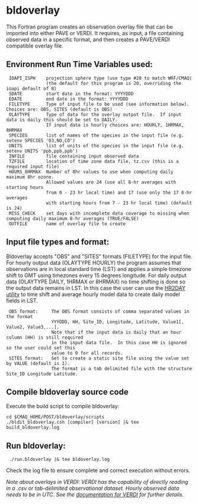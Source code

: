 bldoverlay
========

This Fortran program creates an observation overlay file that can be imported into either PAVE or VERDI. It requires, as input, a file containing observed data in a specific format, and then creates a PAVE/VERDI compatible overlay file.

## Environment Run Time Variables used:

```
 IOAPI_ISPH    projection sphere type (use type #20 to match WRF/CMAQ)
               (the default for this program is 20, overriding the ioapi default of 8) 
 SDATE         start date in the format: YYYYDDD
 EDATE         end date in the format: YYYYDDD
 FILETYPE      Type of input file to be used (see information below).  Choices are: OBS, SITES (default is OBS)
 OLAYTYPE      Type of data for the overlay output file.  If input data is daily this should be set to DAILY.
               If input data is hourly choices are: HOURLY, 1HRMAX, 8HRMAX
 SPECIES       list of names of the species in the input file (e.g. setenv SPECIES 'O3,NO,CO')
 UNITS         list of units of the species in the input file (e.g. setenv UNITS 'ppb,ppb,ppb')
 INFILE        file containing input observed data
 TZFILE        location of time zone data file, tz.csv (this is a required input file)
 HOURS_8HRMAX  Number of 8hr values to use when computing daily maximum 8hr ozone.
               Allowed values are 24 (use all 8-hr averages with starting hours 
               from 0 - 23 hr local time) and 17 (use only the 17 8-hr averages
               with starting hours from 7 - 23 hr local time) (default is 24)
 MISS_CHECK    set days with incomplete data coverage to missing when computing daily maximum 8-hr averages (TRUE/FALSE)
 OUTFILE       name of overlay file to create
```

## Input file types and format:

Bldoverlay accepts "OBS" and "SITES" formats (FILETYPE) for the input file. For hourly output data (OLAYTYPE HOURLY) the program assumes that observations are in local standard time (LST) and applies a simple timezone shift to GMT using timezones every 15 degrees longitude.  For daily output data (OLAYTYPE DAILY, 1HRMAX or 8HRMAX) no time shifting is done so the output data remains in LST.  In this case the user can use the [HR2DAY utility](../hr2day) to time shift and average hourly model data to create daily model fields in LST.

```
 OBS format:     The OBS format consists of comma separated values in the format 
                 YYYDDD, HH, Site_ID, Longitude, Latitude, Value1[, Value2, Value3,...]. 
                 Note that if the input data is daily that an hour column (HH) is still required 
                 in the input data file.  In this case HH is ignored so the user could set this 
                 value to 0 for all records.
 SITES format:   Set to create a static site file using the value set by VALUE (default is 1). 
                 The format is a tab delimited file with the structure Site_ID Longitude Latitude.
```
## Compile bldoverlay source code

Execute the build script to compile bldoverlay:

```
cd $CMAQ_HOME/POST/bldoverlay/scripts
./bldit_bldoverlay.csh [compiler] [version] |& tee build_bldoverlay.log
```


## Run bldoverlay:
```
 ./run.bldoverlay |& tee bldoverlay.log
```

Check the log file to ensure complete and correct execution without errors.

*Note about overlays in VERDI:
VERDI has the capability of directly reading in a .csv or tab-delimited observational dataset. Hourly observed data needs to be in UTC.  See the [documentation for VERDI](https://github.com/CEMPD/VERDI/releases) for further details.*
